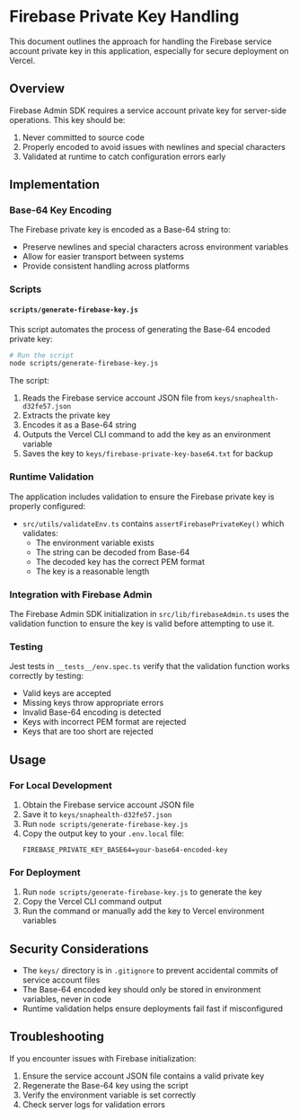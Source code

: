 # Firebase Private Key Handling

This document outlines the approach for handling the Firebase service account private key in this application, especially for secure deployment on Vercel.

## Overview

Firebase Admin SDK requires a service account private key for server-side operations. This key should be:

1. Never committed to source code 
2. Properly encoded to avoid issues with newlines and special characters
3. Validated at runtime to catch configuration errors early

## Implementation

### Base-64 Key Encoding

The Firebase private key is encoded as a Base-64 string to:
- Preserve newlines and special characters across environment variables
- Allow for easier transport between systems
- Provide consistent handling across platforms

### Scripts

#### `scripts/generate-firebase-key.js`

This script automates the process of generating the Base-64 encoded private key:

```bash
# Run the script
node scripts/generate-firebase-key.js
```

The script:
1. Reads the Firebase service account JSON file from `keys/snaphealth-d32fe57.json`
2. Extracts the private key
3. Encodes it as a Base-64 string
4. Outputs the Vercel CLI command to add the key as an environment variable
5. Saves the key to `keys/firebase-private-key-base64.txt` for backup

### Runtime Validation

The application includes validation to ensure the Firebase private key is properly configured:

- `src/utils/validateEnv.ts` contains `assertFirebasePrivateKey()` which validates:
  - The environment variable exists
  - The string can be decoded from Base-64
  - The decoded key has the correct PEM format
  - The key is a reasonable length

### Integration with Firebase Admin

The Firebase Admin SDK initialization in `src/lib/firebaseAdmin.ts` uses the validation function to ensure the key is valid before attempting to use it.

### Testing

Jest tests in `__tests__/env.spec.ts` verify that the validation function works correctly by testing:
- Valid keys are accepted
- Missing keys throw appropriate errors
- Invalid Base-64 encoding is detected
- Keys with incorrect PEM format are rejected
- Keys that are too short are rejected

## Usage

### For Local Development

1. Obtain the Firebase service account JSON file
2. Save it to `keys/snaphealth-d32fe57.json`
3. Run `node scripts/generate-firebase-key.js`
4. Copy the output key to your `.env.local` file:
   ```
   FIREBASE_PRIVATE_KEY_BASE64=your-base64-encoded-key
   ```

### For Deployment

1. Run `node scripts/generate-firebase-key.js` to generate the key
2. Copy the Vercel CLI command output
3. Run the command or manually add the key to Vercel environment variables

## Security Considerations

- The `keys/` directory is in `.gitignore` to prevent accidental commits of service account files
- The Base-64 encoded key should only be stored in environment variables, never in code
- Runtime validation helps ensure deployments fail fast if misconfigured

## Troubleshooting

If you encounter issues with Firebase initialization:

1. Ensure the service account JSON file contains a valid private key
2. Regenerate the Base-64 key using the script
3. Verify the environment variable is set correctly
4. Check server logs for validation errors 